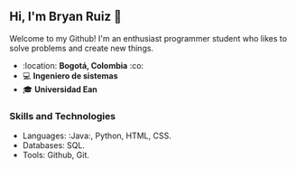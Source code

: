 ## Hi, I'm Bryan Ruiz 👋

Welcome to my Github! I'm an enthusiast programmer student who likes to solve problems and create new things.

- :location: **Bogotá, Colombia** :co:
- :computer: **Ingeniero de sistemas**
- :mortar_board: **Universidad Ean**

### Skills and Technologies

- Languages: :Java:, Python, HTML, CSS.
- Databases: SQL.
- Tools: Github, Git. 